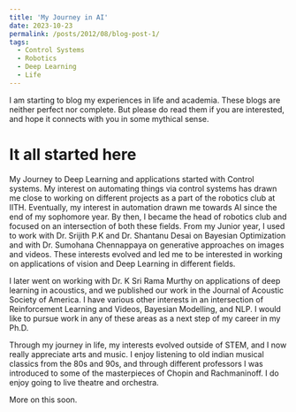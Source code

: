 ```yaml
---
title: 'My Journey in AI'
date: 2023-10-23
permalink: /posts/2012/08/blog-post-1/
tags:
  - Control Systems
  - Robotics
  - Deep Learning
  - Life
---
```


I am starting to blog my experiences in life and academia. These blogs are neither perfect nor complete. But please do read them if you are interested, and hope it connects with you in some mythical sense. 

It all started here
======
My Journey to Deep Learning and applications started with Control systems. My interest on automating things via control systems has drawn me close to working on different projects as a part of the robotics club at IITH. Eventually, my interest in automation drawn me towards AI since the end of my sophomore year. By then, I became the head of robotics club and focused on an intersection of both these fields. From my Junior year, I used to work with Dr. Srijith P.K and Dr. Shantanu Desai on Bayesian Optimization and with Dr. Sumohana Chennappaya on generative approaches on images and videos. These interests evolved and led me to be interested in working on applications of vision and Deep Learning in different fields.

I later went on working with Dr. K Sri Rama Murthy on applications of deep learning in acoustics, and we published our work in the Journal of Acoustic Society of America. I have various other interests in an intersection of Reinforcement Learning and Videos, Bayesian Modelling, and NLP. I would like to pursue work in any of these areas as a next step of my career in my Ph.D.



Through my journey in life, my interests evolved outside of STEM, and I now really appreciate arts and music. I enjoy listening to old indian musical classics from the 80s and 90s, and through different professors I was introduced to some of the masterpieces of Chopin and Rachmaninoff. 
I do enjoy going to live theatre and orchestra. 

More on this soon.

 


